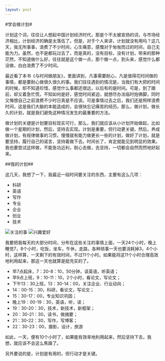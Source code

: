 ```yaml
---
layout: post
---
```

#学会做计划#

计划这个词，往往让人想起中国计划经济时代，那是个不太被宣扬的词，与市场经济相比，计划经济的确是太落伍了。但是，对于个人来讲，计划就没有用吗？这几天，我无所事事，浪费了不少时间，心生痛意，感慨对于匆匆而过的时间，自己无能为力。虽然，也不是都玩过去了，而是真的，没有目标，没有计划，带来的那种茫然，不知道做什么好，往往就是这个做一点，那个做一点，到头来，感觉什么都没做，白白浪费了不少时间。

最近看了本书《与时间做朋友》，里面讲到，凡事需要耐心，凡是值得花时间做的事情，都是要耐心做很久很久的事。我们往往遇到的情况是，当我们有大把的时间的时候，却不知道珍惜，感觉什么事都还很远，以后有的是时间。可是，到了跟前，却又着急忙慌，不知如何是好，感觉时间紧迫，就想尽办法临时抱佛脚，同时又悔恨自己之前浪费不少时日真是不应该。可是事情过去之后，我们还是照样浪费时间，这是我们大脑的本能造成的，会很快忘记痛苦的经历。那么，做计划，做长久的计划，就是我们避免这种情况发生的最重要的方法。

做计划的关键是计划要目标现实可行，那么，我们就应该从小计划开始做起，比如做一个星期的计划，然后，坚持去实现。计划是重要，但行动更关键。然后，养成做计划，有规律做事的习惯，慢慢就有能力做更长一些的计划，做好了计划，就是要坚持，履行自己的诺言，坚持着做下去。时间长了，肯定就能见到明显的效果。我也要尝试这样做，不能急功近利，耐心去做，去坚持，一切都会自然而然地好起来。

##我的计划##

这几天，我想了一下，我最近一段时间要关注的东西，主要有这么几项：

- 科研
- 英语
- 写作
- 专业
- 企业
- 创业
- 技术

![关注的事](http://d.pr/i/hJxY)
![兴趣爱好](http://d.pr/i/hzby)

我要把我每天的大部分时间，分布在这些关注的事情上面，一天24个小时，晚上睡觉7，8个小时，吃饭，坐车，午休，走路，各种琐事一天也要消耗掉3，4个小时，这样算，一天剩下的有效时间，不过11个小时。如果能将这11个小时合理高效地利用起来，那这一天也就算是挺充实的了。

- 早7点起床，7：20-8：10，50分钟，读英语，听英语；
- 早9点上班，9：10-11：10，2个小时，看论文，写论文；
- 下午13：30上班，13：30-14：00，关注企业、行业动向；
- 14：00-15：30，科研，看论文，写论文；
- 15：30-17：00，专业知识巩固；
- 晚上19：00-19：30，英语，听，读；
- 19：30-20：30，技术，新技术，新框架；
- 20：30-21：30，读书，做摘要；
- 21：30-22：30，写作，写博客；
- 22：30-23：00，摄影，设计，旅游

如此，一天，便有10个小时了，如果能有效率地利用起来，然后坚持下去，我想，就应该不会这么焦躁了。

另外要说的是，计划是有用的，但行动才是关键。